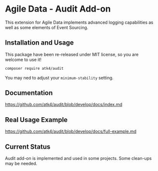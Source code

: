 # Agile Data - Audit Add-on

This extension for Agile Data implements advanced logging capabilities as well as some elements of
Event Sourcing.

## Installation and Usage

This package have been re-released under MIT license, so you are welcome to use it!

``` bash
composer require atk4/audit
```

You may ned to adjust your `minimum-stability` setting.

## Documentation

https://github.com/atk4/audit/blob/develop/docs/index.md

## Real Usage Example

https://github.com/atk4/audit/blob/develop/docs/full-example.md

## Current Status

Audit add-on is implemented and used in some projects. Some clean-ups may be needed.